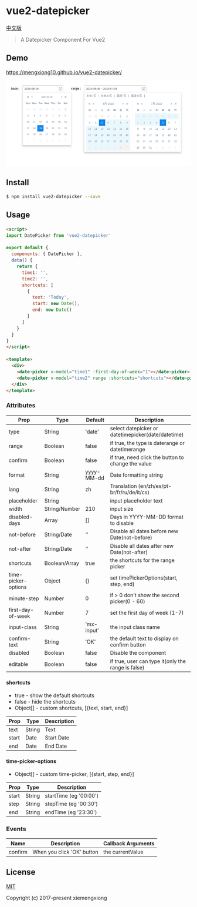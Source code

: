 # vue2-datepicker

[中文版](https://github.com/mengxiong10/vue2-datepicker/blob/master/README_CN.md)

> A Datepicker Component For Vue2

## Demo
<https://mengxiong10.github.io/vue2-datepicker/>

![image](https://github.com/mengxiong10/vue2-datepicker/raw/master/screenshot/demo.PNG)

## Install

```bash
$ npm install vue2-datepicker --save
```

## Usage

```html
<script>
import DatePicker from 'vue2-datepicker'

export default {
  components: { DatePicker },
  data() {
    return {
      time1: '',
      time2: '',
      shortcuts: [
        {
          text: 'Today',
          start: new Date(),
          end: new Date()
        }
      ]
    }
  }
}
</script>

<template>
  <div>
    <date-picker v-model="time1" :first-day-of-week="1"></date-picker>
    <date-picker v-model="time2" range :shortcuts="shortcuts"></date-picker>
  </div>
</template>
```
### Attributes

| Prop                | Type          | Default     | Description                                       |
|---------------------|---------------|-------------|---------------------------------------------------|
| type                | String        | 'date'      | select datepicker or datetimepicker(date/datetime)|
| range               | Boolean       | false       | if true, the type is daterange or datetimerange   |
| confirm             | Boolean       | false       | if true, need click the button to change the value|
| format              | String        | yyyy-MM-dd  | Date formatting string                            |
| lang                | String        | zh          | Translation (en/zh/es/pt-br/fr/ru/de/it/cs)       |
| placeholder         | String        |             | input placeholder text                            |
| width               | String/Number | 210         | input size                                        |
| disabled-days       | Array         | []          | Days in YYYY-MM-DD format to disable              |
| not-before          | String/Date   | ''          | Disable all dates before new Date(not-before)     |
| not-after           | String/Date   | ''          | Disable all dates after new Date(not-after)       |
| shortcuts           | Boolean/Array | true        | the shortcuts for the range picker                |
| time-picker-options | Object        | {}          | set timePickerOptions(start, step, end)           |
| minute-step         | Number        | 0           | if > 0 don't show the second picker(0 - 60)       |
| first-day-of-week   | Number        | 7           | set the first day of week (1-7)                   |
| input-class         | String        | 'mx-input'  | the input class name                              |
| confirm-text        | String        | 'OK'        | the default text to display on confirm button     |
| disabled            | Boolean       | false       | Disable the component                             |
| editable            | Boolean       | false       | if true, user can type it(only the range is false)|

#### shortcuts
* true -      show the default shortcuts
* false -     hide the shortcuts
* Object[] -  custom shortcuts, [{text, start, end}]

| Prop            | Type          |  Description           |
|-----------------|---------------|------------------------|
| text            | String        | Text                   |
| start           | Date          | Start Date             |
| end             | Date          | End Date               |

#### time-picker-options
* Object[] -  custom time-picker, [{start, step, end}]

| Prop            | Type          |  Description           |
|-----------------|---------------|------------------------|
| start           | String        | startTime (eg '00:00') |
| step            | String        | stepTime  (eg '00:30') |
| end             | String        | endTime   (eg '23:30') |


### Events
| Name            | Description                  |  Callback Arguments    |
|-----------------|------------------------------|------------------------|
| confirm         | When you click 'OK' button   | the currentValue       |

## License

[MIT](https://github.com/mengxiong10/vue2-datepicker/blob/master/LICENSE)

Copyright (c) 2017-present xiemengxiong
